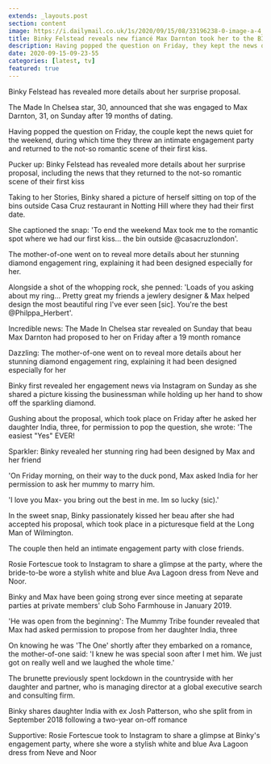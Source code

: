```yaml
---
extends: _layouts.post
section: content
image: https://i.dailymail.co.uk/1s/2020/09/15/08/33196238-0-image-a-4_1600156220013.jpg 
title: Binky Felstead reveals new fiancé Max Darnton took her to the BINS they had their first kiss at 
description: Having popped the question on Friday, they kept the news quiet for the weekend, during which they threw an engagement party and returned to the not-so romantic scene of their first kiss. 
date: 2020-09-15-09-23-55 
categories: [latest, tv] 
featured: true 
--- 
```

Binky Felstead has revealed more details about her surprise proposal. 

The Made In Chelsea star, 30, announced that she was engaged to Max Darnton, 31, on Sunday after 19 months of dating.

Having popped the question on Friday, the couple kept the news quiet for the weekend, during which time they threw an intimate engagement party and returned to the not-so romantic scene of their first kiss.

Pucker up: Binky Felstead has revealed more details about her surprise proposal, including the news that they returned to the not-so romantic scene of their first kiss

Taking to her Stories, Binky shared a picture of herself sitting on top of the bins outside Casa Cruz restaurant in Notting Hill where they had their first date.

She captioned the snap: 'To end the weekend Max took me to the romantic spot where we had our first kiss... the bin outside @casacruzlondon'.

The mother-of-one went on to reveal more details about her stunning diamond engagement ring, explaining it had been designed especially for her. 

Alongside a shot of the whopping rock, she penned: 'Loads of you asking about my ring... Pretty great my friends a jewlery designer & Max helped design the most beautiful ring I've ever seen [sic]. You're the best @Philppa_Herbert'. 

Incredible news: The Made In Chelsea star revealed on Sunday that beau Max Darnton had proposed to her on Friday after a 19 month romance

Dazzling: The mother-of-one went on to reveal more details about her stunning diamond engagement ring, explaining it had been designed especially for her

Binky first revealed her engagement news via Instagram on Sunday as she shared a picture kissing the businessman while holding up her hand to show off the sparkling diamond.

Gushing about the proposal, which took place on Friday after he asked her daughter India, three, for permission to pop the question, she wrote: 'The easiest "Yes" EVER! 

Sparkler: Binky revealed her stunning ring had been designed by Max and her friend

'On Friday morning, on their way to the duck pond, Max asked India for her permission to ask her mummy to marry him. 

'I love you Max- you bring out the best in me. Im so lucky (sic).' 

In the sweet snap, Binky passionately kissed her beau after she had accepted his proposal, which took place in a picturesque field at the Long Man of Wilmington.

The couple then held an intimate engagement party with close friends.  

Rosie Fortescue took to Instagram to share a glimpse at the party, where the bride-to-be wore a stylish white and blue Ava Lagoon dress from Neve and Noor. 

Binky and Max have been going strong ever since meeting at separate parties at private members' club Soho Farmhouse in January 2019.

'He was open from the beginning': The Mummy Tribe founder revealed that Max had asked permission to propose from her daughter India, three 

On knowing he was 'The One' shortly after they embarked on a romance, the mother-of-one said: 'I knew he was special soon after I met him. We just got on really well and we laughed the whole time.' 

The brunette previously spent lockdown in the countryside with her daughter and partner, who is managing director at a global executive search and consulting firm.

Binky shares daughter India with ex Josh Patterson, who she split from in September 2018 following a two-year on-off romance

Supportive: Rosie Fortescue took to Instagram to share a glimpse at Binky's engagement party, where she wore a stylish white and blue Ava Lagoon dress from Neve and Noor

